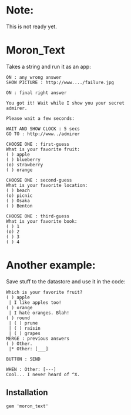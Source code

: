 
# Note:

This is not ready yet.

# Moron\_Text

Takes a string and run it as an app:

    ON : any wrong answer
    SHOW PICTURE : http://www..../failure.jpg

    ON : final right answer

    You got it! Wait while I show you your secret
    admirer.

    Please wait a few seconds:

    WAIT AND SHOW CLOCK : 5 secs
    GO TO : http://www../admirer

    CHOOSE ONE : first-guess
    What is your favorite fruit:
    ( ) apple
    ( ) blueberry
    (o) strawberry
    ( ) orange

    CHOOSE ONE : second-guess
    What is your favorite location:
    ( ) beach
    (o) picnic
    ( ) Osaka
    ( ) Benton

    CHOOSE ONE : third-guess
    What is your favorite book:
    ( ) 1
    (o) 2
    ( ) 3
    ( ) 4



# Another example:

Save stuff to the datastore and use it in the code:

    Which is your favorite fruit?
    ( ) apple
     | I like apples too!
    ( ) orange
     | I hate oranges. Blah!
    ( ) round
     | ( ) prune
     | ( ) raisin
     | ( ) grapes
    MERGE : previous answers
    ( ) Other.
     |* Other: [___]

    BUTTON : SEND

    WHEN : Other: [---]
    Cool... I never heard of ^X.



## Installation

    gem 'moron_text'

